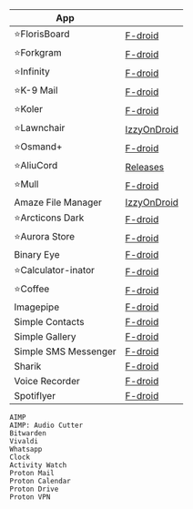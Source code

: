 |App||
|-|-|
|⭐FlorisBoard|[F-droid](https://f-droid.org/en/packages/dev.patrickgold.florisboard/)|
|⭐Forkgram|[F-droid](https://f-droid.org/en/packages/org.forkgram.messenger/)|
|⭐Infinity|[F-droid](https://f-droid.org/packages/ml.docilealligator.infinityforreddit/)|
|⭐K-9 Mail|[F-droid](https://f-droid.org/packages/com.fsck.k9/)|
|⭐Koler|[F-droid](https://f-droid.org/packages/com.chooloo.www.koler/)|
|⭐Lawnchair|[IzzyOnDroid](https://android.izzysoft.de/repo/apk/app.lawnchair)|
|⭐Osmand+|[F-droid](https://f-droid.org/en/packages/net.osmand.plus/)|
|⭐AliuCord|[Releases](https://github.com/Aliucord/Aliucord/releases/latest/download/Installer-release.apk)| 
|⭐Mull|[F-droid](https://f-droid.org/en/packages/us.spotco.fennec_dos/)|
|Amaze File Manager|[IzzyOnDroid](https://apt.izzysoft.de/fdroid/index/apk/com.amaze.filemanager)|
|⭐Arcticons Dark|[F-droid](https://f-droid.org/packages/com.donnnno.arcticons/)|
|⭐Aurora Store|[F-droid](https://f-droid.org/en/packages/com.aurora.store/)|
|Binary Eye|[F-droid](https://f-droid.org/en/packages/de.markusfisch.android.binaryeye/)|
|⭐Calculator-inator |[F-droid](https://f-droid.org/packages/com.inator.calculator/)|
|⭐Coffee|[F-droid](https://f-droid.org/packages/com.github.muellerma.coffee/)|
|Imagepipe|[F-droid](https://f-droid.org/en/packages/de.kaffeemitkoffein.imagepipe/)|
|Simple Contacts|[F-droid](https://f-droid.org/en/packages/com.simplemobiletools.contacts.pro/)|
|Simple Gallery|[F-droid](https://f-droid.org/en/packages/com.simplemobiletools.gallery.pro/)|
|Simple SMS Messenger|[F-droid](https://f-droid.org/en/packages/com.simplemobiletools.smsmessenger/)|
|Sharik|[F-droid](https://f-droid.org/en/packages/dev.marchello.sharik/)|
|Voice Recorder|[F-droid](https://f-droid.org/en/packages/com.simplemobiletools.voicerecorder/)|
|Spotiflyer|[F-droid](https://f-droid.org/packages/com.shabinder.spotiflyer/)|

```
AIMP
AIMP: Audio Cutter
Bitwarden
Vivaldi
Whatsapp
Clock
Activity Watch
Proton Mail
Proton Calendar
Proton Drive
Proton VPN
```
